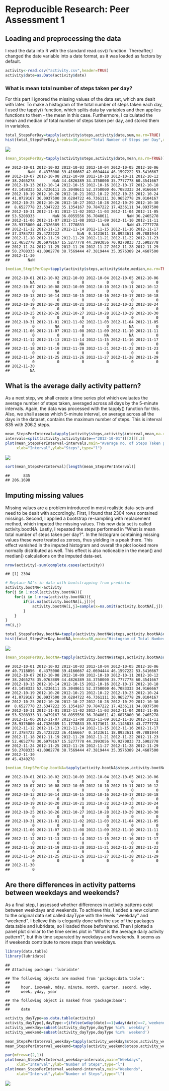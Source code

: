 # Reproducible Research: Peer Assessment 1


## Loading and preprocessing the data
I read the data into R with the standard read.csv() function. Thereafter,I changed the date variable into a date format, as it was loaded as factors by default.

```r
activity<-read.csv("activity.csv",header=TRUE)
activity$date=as.Date(activity$date)
```

### What is mean total number of steps taken per day?
For this part I ignored the missing values of the data set, which are dealt with later. To make a histogram of the total number of steps taken each day, I used the tapply() function, which splits data by variables and then applies functions to them - the mean in this case. Furthermore, I calculated the mean and median of total number of steps taken per day, and stored them in variables.

```r
total_StepsPerDay=tapply(activity$steps,activity$date,sum,na.rm=TRUE)
hist(total_StepsPerDay,breaks=30,main="Total Number of Steps per Day",xlab="Steps")
```

![](PA1_template_files/figure-html/mean_steps-1.png)<!-- -->

```r
(mean_StepsPerDay=tapply(activity$steps,activity$date,mean,na.rm=TRUE))
```

```
## 2012-10-01 2012-10-02 2012-10-03 2012-10-04 2012-10-05 2012-10-06 
##        NaN  0.4375000 39.4166667 42.0694444 46.1597222 53.5416667 
## 2012-10-07 2012-10-08 2012-10-09 2012-10-10 2012-10-11 2012-10-12 
## 38.2465278        NaN 44.4826389 34.3750000 35.7777778 60.3541667 
## 2012-10-13 2012-10-14 2012-10-15 2012-10-16 2012-10-17 2012-10-18 
## 43.1458333 52.4236111 35.2048611 52.3750000 46.7083333 34.9166667 
## 2012-10-19 2012-10-20 2012-10-21 2012-10-22 2012-10-23 2012-10-24 
## 41.0729167 36.0937500 30.6284722 46.7361111 30.9652778 29.0104167 
## 2012-10-25 2012-10-26 2012-10-27 2012-10-28 2012-10-29 2012-10-30 
##  8.6527778 23.5347222 35.1354167 39.7847222 17.4236111 34.0937500 
## 2012-10-31 2012-11-01 2012-11-02 2012-11-03 2012-11-04 2012-11-05 
## 53.5208333        NaN 36.8055556 36.7048611        NaN 36.2465278 
## 2012-11-06 2012-11-07 2012-11-08 2012-11-09 2012-11-10 2012-11-11 
## 28.9375000 44.7326389 11.1770833        NaN        NaN 43.7777778 
## 2012-11-12 2012-11-13 2012-11-14 2012-11-15 2012-11-16 2012-11-17 
## 37.3784722 25.4722222        NaN  0.1423611 18.8923611 49.7881944 
## 2012-11-18 2012-11-19 2012-11-20 2012-11-21 2012-11-22 2012-11-23 
## 52.4652778 30.6979167 15.5277778 44.3993056 70.9270833 73.5902778 
## 2012-11-24 2012-11-25 2012-11-26 2012-11-27 2012-11-28 2012-11-29 
## 50.2708333 41.0902778 38.7569444 47.3819444 35.3576389 24.4687500 
## 2012-11-30 
##        NaN
```

```r
(median_StepSPerDay=tapply(activity$steps,activity$date,median,na.rm=TRUE))
```

```
## 2012-10-01 2012-10-02 2012-10-03 2012-10-04 2012-10-05 2012-10-06 
##         NA          0          0          0          0          0 
## 2012-10-07 2012-10-08 2012-10-09 2012-10-10 2012-10-11 2012-10-12 
##          0         NA          0          0          0          0 
## 2012-10-13 2012-10-14 2012-10-15 2012-10-16 2012-10-17 2012-10-18 
##          0          0          0          0          0          0 
## 2012-10-19 2012-10-20 2012-10-21 2012-10-22 2012-10-23 2012-10-24 
##          0          0          0          0          0          0 
## 2012-10-25 2012-10-26 2012-10-27 2012-10-28 2012-10-29 2012-10-30 
##          0          0          0          0          0          0 
## 2012-10-31 2012-11-01 2012-11-02 2012-11-03 2012-11-04 2012-11-05 
##          0         NA          0          0         NA          0 
## 2012-11-06 2012-11-07 2012-11-08 2012-11-09 2012-11-10 2012-11-11 
##          0          0          0         NA         NA          0 
## 2012-11-12 2012-11-13 2012-11-14 2012-11-15 2012-11-16 2012-11-17 
##          0          0         NA          0          0          0 
## 2012-11-18 2012-11-19 2012-11-20 2012-11-21 2012-11-22 2012-11-23 
##          0          0          0          0          0          0 
## 2012-11-24 2012-11-25 2012-11-26 2012-11-27 2012-11-28 2012-11-29 
##          0          0          0          0          0          0 
## 2012-11-30 
##         NA
```


## What is the average daily activity pattern?
As a next step, we shall create a time series plot which evaluates the average number of steps taken, averaged across all days by the 5-minute intervals. Again, the data was processed with the tapply() function for this. Also, we shall assess which 5-minute interval, on average across all the days in the dataset, contains the maximum number of steps. This is interval 835 with 206.2 steps.

```r
mean_StepsPerInterval=tapply(activity$steps,activity$interval,mean,na.rm=TRUE)
intervals=split(activity,activity$date=="2012-10-01")[[2]][,3]
plot(mean_StepsPerInterval~intervals,main="Average no. of Steps Taken per Interval",
     xlab="Interval",ylab="Steps",type="l")
```

![](PA1_template_files/figure-html/mean_activity_pattern-1.png)<!-- -->

```r
sort(mean_StepsPerInterval)[length(mean_StepsPerInterval)]
```

```
##      835 
## 206.1698
```


## Imputing missing values
Missing values are a problem introduced in most realistic data-sets and need to be dealt with accordingly. First, I found that 2304 rows contained missings. Second, I applied a bootstrap re-sampling with replacement method, which imputed the missing values. This new data set is called activity.bootNA. Lastly, I repeated the steps performed in "What is mean total number of steps taken per day?". In the histogram containing missing values these were treated as zeroes, thus yielding in a peak there. This effect vanished in the imputed histogram and overall the plot looked more normally distributed as well. This effect is also noticeable in the mean() and median() calculations on the imputed data-set.

```r
nrow(activity)-sum(complete.cases(activity))
```

```
## [1] 2304
```

```r
# Replace NA's in data with bootstrapping from predictor
activity.bootNA<-activity
for(j in 1:ncol(activity.bootNA)){
    for(i in 1:nrow(activity.bootNA)){
        if(is.na(activity.bootNA[i,j])){
            activity.bootNA[i,j]=sample(x=na.omit(activity.bootNA[,j]),size=1,replace=TRUE)
        }
    }
}
rm(i,j)

total_StepsPerDay.bootNA=tapply(activity.bootNA$steps,activity.bootNA$date,sum)
hist(total_StepsPerDay.bootNA,breaks=30,main="Histogram of Total Number of Steps per Day (imputed)",xlab="Number of Steps")
```

![](PA1_template_files/figure-html/missing_values-1.png)<!-- -->

```r
(mean_StepsPerDay.bootNA=tapply(activity.bootNA$steps,activity.bootNA$date,mean))
```

```
## 2012-10-01 2012-10-02 2012-10-03 2012-10-04 2012-10-05 2012-10-06 
## 40.7118056  0.4375000 39.4166667 42.0694444 46.1597222 53.5416667 
## 2012-10-07 2012-10-08 2012-10-09 2012-10-10 2012-10-11 2012-10-12 
## 38.2465278 35.0763889 44.4826389 34.3750000 35.7777778 60.3541667 
## 2012-10-13 2012-10-14 2012-10-15 2012-10-16 2012-10-17 2012-10-18 
## 43.1458333 52.4236111 35.2048611 52.3750000 46.7083333 34.9166667 
## 2012-10-19 2012-10-20 2012-10-21 2012-10-22 2012-10-23 2012-10-24 
## 41.0729167 36.0937500 30.6284722 46.7361111 30.9652778 29.0104167 
## 2012-10-25 2012-10-26 2012-10-27 2012-10-28 2012-10-29 2012-10-30 
##  8.6527778 23.5347222 35.1354167 39.7847222 17.4236111 34.0937500 
## 2012-10-31 2012-11-01 2012-11-02 2012-11-03 2012-11-04 2012-11-05 
## 53.5208333 31.9479167 36.8055556 36.7048611 42.6875000 36.2465278 
## 2012-11-06 2012-11-07 2012-11-08 2012-11-09 2012-11-10 2012-11-11 
## 28.9375000 44.7326389 11.1770833 39.5173611 38.1145833 43.7777778 
## 2012-11-12 2012-11-13 2012-11-14 2012-11-15 2012-11-16 2012-11-17 
## 37.3784722 25.4722222 36.4166667  0.1423611 18.8923611 49.7881944 
## 2012-11-18 2012-11-19 2012-11-20 2012-11-21 2012-11-22 2012-11-23 
## 52.4652778 30.6979167 15.5277778 44.3993056 70.9270833 73.5902778 
## 2012-11-24 2012-11-25 2012-11-26 2012-11-27 2012-11-28 2012-11-29 
## 50.2708333 41.0902778 38.7569444 47.3819444 35.3576389 24.4687500 
## 2012-11-30 
## 45.4340278
```

```r
(median_StepSPerDay.bootNA=tapply(activity.bootNA$steps,activity.bootNA$date,median))
```

```
## 2012-10-01 2012-10-02 2012-10-03 2012-10-04 2012-10-05 2012-10-06 
##          0          0          0          0          0          0 
## 2012-10-07 2012-10-08 2012-10-09 2012-10-10 2012-10-11 2012-10-12 
##          0          0          0          0          0          0 
## 2012-10-13 2012-10-14 2012-10-15 2012-10-16 2012-10-17 2012-10-18 
##          0          0          0          0          0          0 
## 2012-10-19 2012-10-20 2012-10-21 2012-10-22 2012-10-23 2012-10-24 
##          0          0          0          0          0          0 
## 2012-10-25 2012-10-26 2012-10-27 2012-10-28 2012-10-29 2012-10-30 
##          0          0          0          0          0          0 
## 2012-10-31 2012-11-01 2012-11-02 2012-11-03 2012-11-04 2012-11-05 
##          0          0          0          0          0          0 
## 2012-11-06 2012-11-07 2012-11-08 2012-11-09 2012-11-10 2012-11-11 
##          0          0          0          0          0          0 
## 2012-11-12 2012-11-13 2012-11-14 2012-11-15 2012-11-16 2012-11-17 
##          0          0          0          0          0          0 
## 2012-11-18 2012-11-19 2012-11-20 2012-11-21 2012-11-22 2012-11-23 
##          0          0          0          0          0          0 
## 2012-11-24 2012-11-25 2012-11-26 2012-11-27 2012-11-28 2012-11-29 
##          0          0          0          0          0          0 
## 2012-11-30 
##          0
```


## Are there differences in activity patterns between weekdays and weekends?
As a final step, I assessed whether differences in activity patterns exist between weekdays and weekends. To achieve this, I added a new column to the original data set called dayType with the levels "weekday" and "weekend". I believe this is elegantly done with the use of the packages data.table and lubridate, so I loaded those beforehand. Then I plotted a panel plot similar to the time series plot in "What is the average daily activity pattern?", but this time separated by weekdays and weekends. It seems as if weekends contribute to more steps than weekdays.

```r
library(data.table)
library(lubridate)
```

```
## 
## Attaching package: 'lubridate'
```

```
## The following objects are masked from 'package:data.table':
## 
##     hour, isoweek, mday, minute, month, quarter, second, wday,
##     week, yday, year
```

```
## The following object is masked from 'package:base':
## 
##     date
```

```r
activity_dayType=as.data.table(activity)
activity_dayType[,dayType:={ifelse(wday(date)==1|wday(date)==7,'weekend','weekday')}]
activity_weekday=subset(activity_dayType,dayType %in% 'weekday')
activity_weekend=subset(activity_dayType,dayType %in% 'weekend')

mean_StepsPerInterval_weekday=tapply(activity_weekday$steps,activity_weekday$interval,mean,na.rm=TRUE)
mean_StepsPerInterval_weekend=tapply(activity_weekend$steps,activity_weekend$interval,mean,na.rm=TRUE)

par(mfrow=c(2,1))
plot(mean_StepsPerInterval_weekday~intervals,main="Weekdays",
     xlab="Interval",ylab="Number of Steps",type="l")
plot(mean_StepsPerInterval_weekend~intervals,main="Weekends",
     xlab="Interval",ylab="Number of Steps",type="l")
```

![](PA1_template_files/figure-html/weekdays_weekends-1.png)<!-- -->

